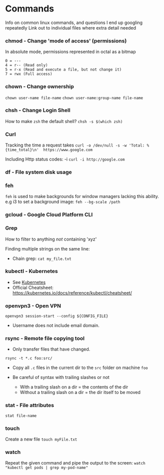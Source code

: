 # Commands

Info on common linux commands, and questions I end up googling repeatedly
Link out to individual files where extra detail needed

### chmod - Change 'mode of access' (permissions)

In absolute mode, permissions represented in octal as a bitmap

    0 = ---
    4 = r-- (Read only)
    5 = r-x (Read and execute a file, but not change it)
    7 = rwx (Full access)
    
### chown - Change ownership

`chown user-name file-name`
`chown user-name:group-name file-name`
    
### chsh - Change Login Shell

How to make `zsh` the default shell?
`chsh -s $(which zsh)`

### Curl

Tracking the time a request takes
`curl -o /dev/null -s -w 'Total: %{time_total}\n'  https://www.google.com`

Including Http status codes: -i
`curl -i http://google.com`

### df - File system disk usage

### feh

`feh` is used to make backgrounds for window managers lacking this ability. e.g i3
to set a background image: `feh --bg-scale /path`

### gcloud - Google Cloud Platform CLI

### Grep

How to filter to anything _not_ containing 'xyz'

Finding multiple strings on the same line:
- Chain grep: `cat my_file.txt`

### kubectl - Kubernetes 

* See [Kubernetes](../tools/kubernetes/kubernetes.md#commands)
* Official Cheatsheet: https://kubernetes.io/docs/reference/kubectl/cheatsheet/

### openvpn3 - Open VPN

`openvpn3 session-start --config ${CONFIG_FILE}`
- Username does not include email domain.

### rsync - Remote file copying tool

- Only transfer files that have changed.

`rsync -t *.c foo:src/`
- Copy all `.c` files in the current dir to the `src` folder on machine `foo`

- Be careful of syntax with trailing slashes or not
    - With a trailing slash on a dir = the contents of the dir
    - Without a trailing slash on a dir = the dir itself to be moved 

### stat - File attributes

`stat file-name`

### touch 

Create a new file
`touch myFile.txt`

### watch

Repeat the given command and pipe the output to the screen:
`watch "kubectl get pods | grep my-pod-name"`